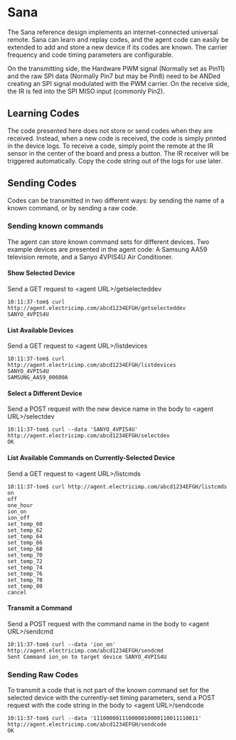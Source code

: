 Sana
=======
The Sana reference design implements an internet-connected universal remote. Sana can learn and replay codes, and the agent code can easily be extended to add and store a new device if its codes are known. The carrier frequency and code timing parameters are configurable.

On the transmitting side, the Hardware PWM signal (Normally set as Pin11) and the raw SPI data (Normally Pin7 but may be Pin8) need to be ANDed creating an SPI signal modulated with the PWM carrier. On the receive side, the IR is fed into the SPI MISO input (commonly Pin2).

## Learning Codes
The code presented here does not store or send codes when they are received. Instead, when a new code is received, the code is simply printed in the device logs. To receive a code, simply point the remote at the IR sensor in the center of the board and press a button. The IR receiver will be triggered automatically. Copy the code string out of the logs for use later. 

## Sending Codes
Codes can be transmitted in two different ways: by sending the name of a known command, or by sending a raw code. 

### Sending known commands
The agent can store known command sets for different devices. Two example devices are presented in the agent code: A Samsung AA59 television remote, and a Sanyo 4VPIS4U Air Conditioner.

#### Show Selected Device
Send a GET request to \<agent URL\>/getselecteddev

```
10:11:37-tom$ curl http://agent.electricimp.com/abcd1234EFGH/getselecteddev
SANYO_4VPIS4U
```

#### List Available Devices
Send a GET request to \<agent URL\>/listdevices

```
10:11:37-tom$ curl http://agent.electricimp.com/abcd1234EFGH/listdevices
SANYO_4VPIS4U
SAMSUNG_AA59_00600A
```

#### Select a Different Device
Send a POST request with the new device name in the body to \<agent URL\>/selectdev

```
10:11:37-tom$ curl --data 'SANYO_4VPIS4U' http://agent.electricimp.com/abcd1234EFGH/selectdev
OK
```

#### List Available Commands on Currently-Selected Device
Send a GET request to \<agent URL\>/listcmds

```
10:11:37-tom$ curl http://agent.electricimp.com/abcd1234EFGH/listcmds
on 
off	
one_hour
ion_on	
ion_off 	
set_temp_60	
set_temp_62	
set_temp_64	
set_temp_66
set_temp_68 
set_temp_70	
set_temp_72
set_temp_74
set_temp_76	
set_temp_78	
set_temp_80 
cancel 
```

#### Transmit a Command
Send a POST request with the command name in the body to \<agent URL\>/sendcmd

```
10:11:37-tom$ curl --data 'ion_on' http://agent.electricimp.com/abcd1234EFGH/sendcmd
Sent Command ion_on to target device SANYO_4VPIS4U
```

### Sending Raw Codes
To transmit a code that is not part of the known command set for the selected device with the currently-set timing parameters, send a POST request with the code string in the body to \<agent URL\>/sendcode

```
10:11:37-tom$ curl --data '111000001110000010000110011110011' http://agent.electricimp.com/abcd1234EFGH/sendcode
OK
```
